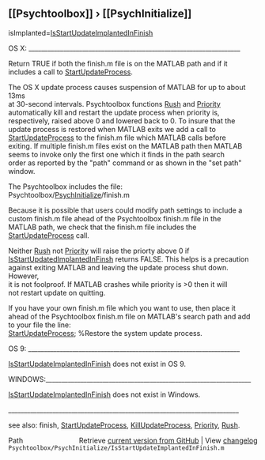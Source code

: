## [[Psychtoolbox]] &#8250; [[PsychInitialize]]

isImplanted=[IsStartUpdateImplantedInFinish](IsStartUpdateImplantedInFinish)  
  
OS X: \_\_\_\_\_\_\_\_\_\_\_\_\_\_\_\_\_\_\_\_\_\_\_\_\_\_\_\_\_\_\_\_\_\_\_\_\_\_\_\_\_\_\_\_\_\_\_\_\_\_\_\_\_\_\_\_\_\_\_\_\_\_\_\_\_\_\_  
  
Return TRUE if both the finish.m file is on the MATLAB path and if it   
includes a call to [StartUpdateProcess](StartUpdateProcess).  
  
The OS X update process causes suspension of MATLAB for up to about 13ms  
at 30-second intervals.  Psychtoolbox functions [Rush](Rush) and [Priority](Priority)  
automatically kill and restart the update process when priority is,  
respectively, raised above 0 and lowered back to 0.  To insure that the  
update process is restored when MATLAB exits we add a call to  
[StartUpdateProcess](StartUpdateProcess) to the finish.m file which MATLAB calls before  
exiting. If multiple finish.m files exist on the MATLAB path then  MATLAB  
seems to invoke only the first one which it finds in the path search  
order as reported by the "path" command or as shown in the "set path"  
window.  
  
The Psychtoolbox includes the file:  
  Psychtoolbox/[PsychInitialize](PsychInitialize)/finish.m  
  
Because it is possible that users could modify path settings to include a  
custom finish.m file ahead of the Psychtoolbox finish.m file in the  
MATLAB path, we check that the finish.m file includes the  
[StartUpdateProcess](StartUpdateProcess) call.   
  
Neither [Rush](Rush) not [Priority](Priority) will raise the priorty above 0 if  
[IsStartUpdatedImplantedInFinsh](IsStartUpdatedImplantedInFinsh) returns FALSE.  This helps is a precaution  
against exiting MATLAB and leaving the update process shut down. However,  
it is not foolproof.  If MATLAB crashes while priority is \>0 then it will  
not restart update on quitting.    
  
If you have your own finish.m file which you want to use, then place it  
ahead of the Psychtoolbox finish.m file on MATLAB's search path and add  
to your file the line:  
  [StartUpdateProcess](StartUpdateProcess);     %Restore the system update process.  
  
OS 9: \_\_\_\_\_\_\_\_\_\_\_\_\_\_\_\_\_\_\_\_\_\_\_\_\_\_\_\_\_\_\_\_\_\_\_\_\_\_\_\_\_\_\_\_\_\_\_\_\_\_\_\_\_\_\_\_\_\_\_\_\_\_\_\_\_\_\_  
  
[IsStartUpdateImplantedInFinish](IsStartUpdateImplantedInFinish) does not exist in OS 9.   
  
WINDOWS:\_\_\_\_\_\_\_\_\_\_\_\_\_\_\_\_\_\_\_\_\_\_\_\_\_\_\_\_\_\_\_\_\_\_\_\_\_\_\_\_\_\_\_\_\_\_\_\_\_\_\_\_\_\_\_\_\_\_\_\_\_\_\_\_\_  
  
[IsStartUpdateImplantedInFinish](IsStartUpdateImplantedInFinish) does not exist in Windows.  
  
\_\_\_\_\_\_\_\_\_\_\_\_\_\_\_\_\_\_\_\_\_\_\_\_\_\_\_\_\_\_\_\_\_\_\_\_\_\_\_\_\_\_\_\_\_\_\_\_\_\_\_\_\_\_\_\_\_\_\_\_\_\_\_\_\_\_\_\_\_\_\_\_\_  
  
see also: finish, [StartUpdateProcess](StartUpdateProcess), [KillUpdateProcess](KillUpdateProcess), [Priority](Priority), [Rush](Rush).  




<div class="code_header" style="text-align:right;">
  <span style="float:left;">Path&nbsp;&nbsp;</span> <span class="counter">Retrieve <a href=
  "https://raw.github.com/Psychtoolbox-3/Psychtoolbox-3/beta/Psychtoolbox/PsychInitialize/IsStartUpdateImplantedInFinish.m">current version from GitHub</a> | View <a href=
  "https://github.com/Psychtoolbox-3/Psychtoolbox-3/commits/beta/Psychtoolbox/PsychInitialize/IsStartUpdateImplantedInFinish.m">changelog</a></span>
</div>
<div class="code">
  <code>Psychtoolbox/PsychInitialize/IsStartUpdateImplantedInFinish.m</code>
</div>

